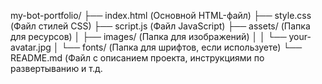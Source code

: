 my-bot-portfolio/
├── index.html        (Основной HTML-файл)
├── style.css         (Файл стилей CSS)
├── script.js         (Файл JavaScript)
├── assets/          (Папка для ресурсов)
│   ├── images/     (Папка для изображений)
│   │   └── your-avatar.jpg
│   └── fonts/      (Папка для шрифтов, если используете)
└── README.md         (Файл с описанием проекта, инструкциями по развертыванию и т.д.
